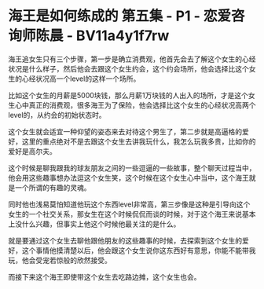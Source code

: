 # 海王是如何练成的 第五集 - P1 - 恋爱咨询师陈晨 - BV11a4y1f7rw

海王追女生只有三个步骤，第一步是确立消费观，他首先会去了解这个女生的心经状况是什么样子，然后他会去跟这个女生约会，这个约会场所，他会选择比这个女生的心经状况高一个level的这样一个场所。

比如这个女生的月薪是5000块钱，那么月薪1万块钱的人出入的场所，才是这个女生心中真正的消费观，很多海王为了保险，他会选择比这个女生的心经状况高两个level的，从约会的初始状态时。

这个女生就会适宜一种仰望的姿态来去对待这个男生了，第二步就是高逼格的爱好，这里的重点绝对不是去跟这个女生去讲我玩什么，我怎么玩我多贵，比如你的爱好是高尔夫。

这个时候是聊我跟我的球友朋友之间的一些逗逼的一些故事，整个聊天过程当中，他会用这些趣事想办法逗这个女生笑，这个时候在这个女生心中当中，这个海王就是一个所谓的有趣的灵魂。

同时他也浅易莫怕知道他玩这个东西level非常高，第三步像是这种是引导向这个女生的一个社交关系，那女生在这个时候侃侃而谈的时候，对于这个海王来说基本上没什么兴趣，但事实上他这个时候他最关注的是什么。

就是要通过这个女生去聊他跟他朋友的这些趣事的时候，去探索到这个女生的爱好，这个事情他摸清楚以后，他会跟这个女生说你这东西好有意思，你能不能带我玩，他会受宠若惊般的欣然接受。

而接下来这个海王即使带这个女生去吃路边摊，这个女生也会。
